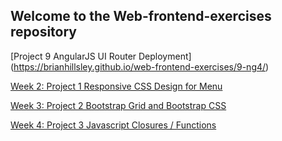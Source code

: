 ## Welcome to the Web-frontend-exercises repository

[Project 9 AngularJS UI Router Deployment] (https://brianhillsley.github.io/web-frontend-exercises/9-ng4/)

[Week 2: Project 1 Responsive CSS Design for Menu](https://brianhillsley.github.io/web-frontend-exercises/2-responsive-css-menu/)

[Week 3: Project 2 Bootstrap Grid and Bootstrap CSS](https://brianhillsley.github.io/web-frontend-exercises/3-bootstrap-grid/)

[Week 4: Project 3 Javascript Closures / Functions](https://brianhillsley.github.io/web-frontend-exercises/4-js-intro/)
